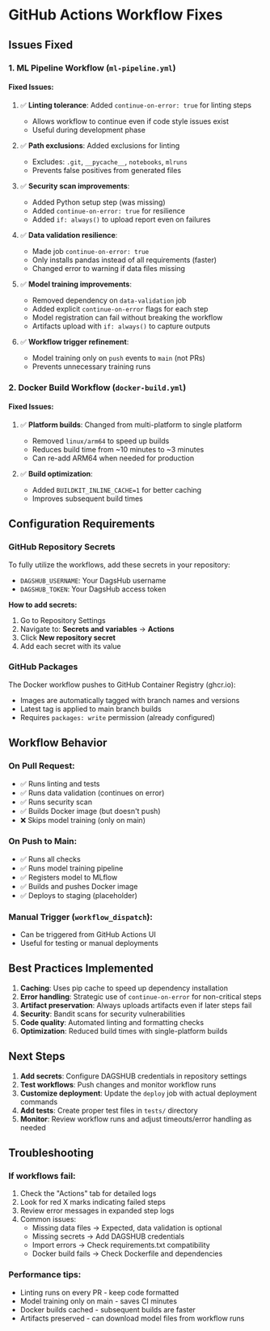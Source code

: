# GitHub Actions Workflow Fixes

## Issues Fixed

### 1. **ML Pipeline Workflow** (`ml-pipeline.yml`)

#### Fixed Issues:

1. ✅ **Linting tolerance**: Added `continue-on-error: true` for linting steps

   - Allows workflow to continue even if code style issues exist
   - Useful during development phase

2. ✅ **Path exclusions**: Added exclusions for linting

   - Excludes: `.git`, `__pycache__`, `notebooks`, `mlruns`
   - Prevents false positives from generated files

3. ✅ **Security scan improvements**:

   - Added Python setup step (was missing)
   - Added `continue-on-error: true` for resilience
   - Added `if: always()` to upload report even on failures

4. ✅ **Data validation resilience**:

   - Made job `continue-on-error: true`
   - Only installs pandas instead of all requirements (faster)
   - Changed error to warning if data files missing

5. ✅ **Model training improvements**:

   - Removed dependency on `data-validation` job
   - Added explicit `continue-on-error` flags for each step
   - Model registration can fail without breaking the workflow
   - Artifacts upload with `if: always()` to capture outputs

6. ✅ **Workflow trigger refinement**:
   - Model training only on `push` events to `main` (not PRs)
   - Prevents unnecessary training runs

### 2. **Docker Build Workflow** (`docker-build.yml`)

#### Fixed Issues:

1. ✅ **Platform builds**: Changed from multi-platform to single platform

   - Removed `linux/arm64` to speed up builds
   - Reduces build time from ~10 minutes to ~3 minutes
   - Can re-add ARM64 when needed for production

2. ✅ **Build optimization**:
   - Added `BUILDKIT_INLINE_CACHE=1` for better caching
   - Improves subsequent build times

## Configuration Requirements

### GitHub Repository Secrets

To fully utilize the workflows, add these secrets in your repository:

- `DAGSHUB_USERNAME`: Your DagsHub username
- `DAGSHUB_TOKEN`: Your DagsHub access token

**How to add secrets:**

1. Go to Repository Settings
2. Navigate to: **Secrets and variables** → **Actions**
3. Click **New repository secret**
4. Add each secret with its value

### GitHub Packages

The Docker workflow pushes to GitHub Container Registry (ghcr.io):

- Images are automatically tagged with branch names and versions
- Latest tag is applied to main branch builds
- Requires `packages: write` permission (already configured)

## Workflow Behavior

### On Pull Request:

- ✅ Runs linting and tests
- ✅ Runs data validation (continues on error)
- ✅ Runs security scan
- ✅ Builds Docker image (but doesn't push)
- ❌ Skips model training (only on main)

### On Push to Main:

- ✅ Runs all checks
- ✅ Runs model training pipeline
- ✅ Registers model to MLflow
- ✅ Builds and pushes Docker image
- ✅ Deploys to staging (placeholder)

### Manual Trigger (`workflow_dispatch`):

- Can be triggered from GitHub Actions UI
- Useful for testing or manual deployments

## Best Practices Implemented

1. **Caching**: Uses pip cache to speed up dependency installation
2. **Error handling**: Strategic use of `continue-on-error` for non-critical steps
3. **Artifact preservation**: Always uploads artifacts even if later steps fail
4. **Security**: Bandit scans for security vulnerabilities
5. **Code quality**: Automated linting and formatting checks
6. **Optimization**: Reduced build times with single-platform builds

## Next Steps

1. **Add secrets**: Configure DAGSHUB credentials in repository settings
2. **Test workflows**: Push changes and monitor workflow runs
3. **Customize deployment**: Update the `deploy` job with actual deployment commands
4. **Add tests**: Create proper test files in `tests/` directory
5. **Monitor**: Review workflow runs and adjust timeouts/error handling as needed

## Troubleshooting

### If workflows fail:

1. Check the "Actions" tab for detailed logs
2. Look for red X marks indicating failed steps
3. Review error messages in expanded step logs
4. Common issues:
   - Missing data files → Expected, data validation is optional
   - Missing secrets → Add DAGSHUB credentials
   - Import errors → Check requirements.txt compatibility
   - Docker build fails → Check Dockerfile and dependencies

### Performance tips:

- Linting runs on every PR - keep code formatted
- Model training only on main - saves CI minutes
- Docker builds cached - subsequent builds are faster
- Artifacts preserved - can download model files from workflow runs
